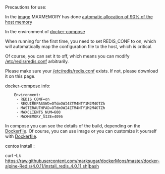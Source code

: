 Precautions for use:

In the [image](https://hub.docker.com/r/marksugar/redis/tags/) MAXMEMORY has done [automatic allocation of 90% of the host memory](https://github.com/marksugar/dockerMops/blob/master/docker-alpine-Redis/4.0.11/startup.sh)

In the environment of [docker-compose](https://github.com/marksugar/dockerMops/blob/master/docker-alpine-Redis/4.0.11/docker-compose-redis-4-0-11.yml)

When running for the first time, you need to set REDIS_CONF to on, which will automatically map the configuration file to the host, which is critical.

Of course, you can set it to off, which means you can modify [/etc/redis/redis.conf](https://github.com/marksugar/dockerMops/blob/master/docker-alpine-Redis/4.0.11/redis.conf) arbitrarily.

Please make sure your [/etc/redis/redis.conf](https://github.com/marksugar/dockerMops/blob/master/docker-alpine-Redis/4.0.11/redis.conf) exists. If not, please download it on this page.


[docker-compose info](https://github.com/marksugar/dockerMops/blob/master/docker-alpine-Redis/4.0.11/docker-compose-redis-4-0-11.yml):
```
    Environment:
     - REDIS_CONF=on
     - REQUIREPASSWD=OTdmOWI4ZTM4NTY1M2M4OTZh
     - MASTERAUTHPAD=OTdmOWI4ZTM4NTY1M2M4OTZh
     - MAXCLIENTS_NUM=600
     - MAXMEMORY_SIZE=4096
```

In compose you can see the details of the build, depending on the [Dockerfile](https://github.com/marksugar/dockerMops/blob/master/docker-alpine-Redis/4.0.11/Dockerfile). Of course, you can use image or you can customize it yourself with [Dockerfile](https://github.com/marksugar/dockerMops/blob/master/docker-alpine-Redis/4.0.11/Dockerfile).

centos install :

curl -Lk https://raw.githubusercontent.com/marksugar/dockerMops/master/docker-alpine-Redis/4.0.11/install_redis_4.0.11.sh|bash
